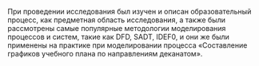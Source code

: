 При проведении исследования был изучен и описан образовательный процесс, как предметная область исследования, а также были рассмотрены самые популярные методологии моделирования процессов и систем, такие как DFD, SADT, IDEF0, 
и они же были применены на практике при моделировании процесса «Составление графиков учебного плана по направлениям деканатом».
